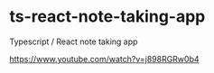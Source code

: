 # ts-react-note-taking-app
Typescript / React note taking app

https://www.youtube.com/watch?v=j898RGRw0b4


